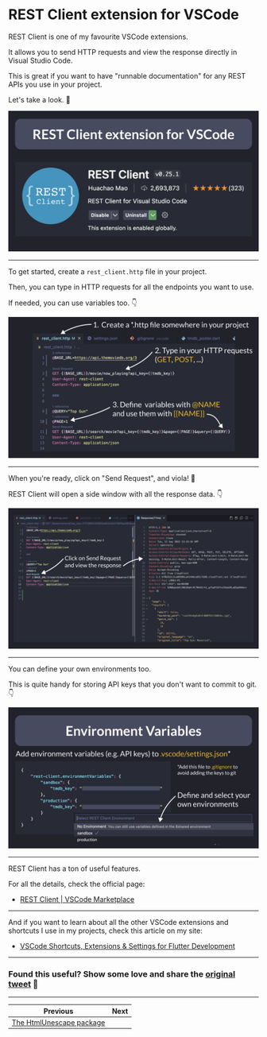 # REST Client extension for VSCode

REST Client is one of my favourite VSCode extensions.

It allows you to send HTTP requests and view the response directly in Visual Studio Code.

This is great if you want to have "runnable documentation" for any REST APIs you use in your project.

Let's take a look. 🧵

![](067.1-intro.png)

---

To get started, create a `rest_client.http` file in your project.

Then, you can type in HTTP requests for all the endpoints you want to use.

If needed, you can use variables too. 👇

![](067.2-create-requests.png)

---

When you're ready, click on "Send Request", and viola! 🎁

REST Client will open a side window with all the response data. 👇

![](067.3-send-request.png)

---

You can define your own environments too.

This is quite handy for storing API keys that you don't want to commit to git. 👇

![](067.4-environment-variables.png)

---

REST Client has a ton of useful features.

For all the details, check the official page:

- [REST Client | VSCode Marketplace](https://marketplace.visualstudio.com/items?itemName=humao.rest-client)

---

And if you want to learn about all the other VSCode extensions and shortcuts I use in my projects, check this article on my site:

- [VSCode Shortcuts, Extensions & Settings for Flutter Development](https://codewithandrea.com/articles/vscode-shortcuts-extensions-settings-flutter-development/)

---

### Found this useful? Show some love and share the [original tweet](https://twitter.com/biz84/status/1569690846051635205) 🙏

---

| Previous | Next |
| -------- | ---- |
| [The HtmlUnescape package](../0066-html-unescape/index.md) |  |